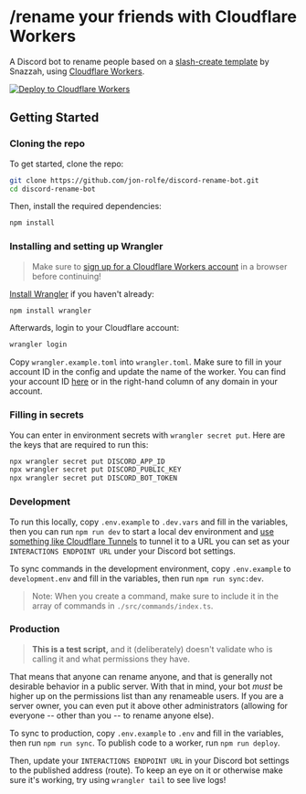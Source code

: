 # /rename your friends with Cloudflare Workers

A Discord bot to rename people based on a [slash-create template](https://github.com/Snazzah/slash-create-worker) by Snazzah, using [Cloudflare Workers](https://workers.cloudflare.com).

[![Deploy to Cloudflare Workers](https://deploy.workers.cloudflare.com/button)](https://deploy.workers.cloudflare.com/?url=https://github.com/jon-rolfe/discord-rename-bot)

## Getting Started

### Cloning the repo

To get started, clone the repo:

```sh
git clone https://github.com/jon-rolfe/discord-rename-bot.git
cd discord-rename-bot
```

Then, install the required dependencies:

```sh
npm install
```

### Installing and setting up Wrangler

> Make sure to [sign up for a Cloudflare Workers account](https://dash.cloudflare.com/sign-up/workers) in a browser before continuing!

[Install Wrangler](https://developers.cloudflare.com/workers/cli-wrangler/install-update) if you haven't already:

```sh
npm install wrangler
```

Afterwards, login to your Cloudflare account:

```sh
wrangler login
```

Copy `wrangler.example.toml` into `wrangler.toml`. Make sure to fill in your account ID in the config and update the name of the worker. You can find your account ID [here](https://dash.cloudflare.com/?to=/:account/workers) or in the right-hand column of any domain in your account.

### Filling in secrets

You can enter in environment secrets with `wrangler secret put`. Here are the keys that are required to run this:

```sh
npx wrangler secret put DISCORD_APP_ID
npx wrangler secret put DISCORD_PUBLIC_KEY
npx wrangler secret put DISCORD_BOT_TOKEN
```

### Development

To run this locally, copy `.env.example` to `.dev.vars` and fill in the variables, then you can run `npm run dev` to start a local dev environment and [use something like Cloudflare Tunnels](https://developers.cloudflare.com/pages/how-to/preview-with-cloudflare-tunnel/) to tunnel it to a URL you can set as your `INTERACTIONS ENDPOINT URL` under your Discord bot settings.

To sync commands in the development environment, copy `.env.example` to `development.env` and fill in the variables, then run `npm run sync:dev`.

> Note: When you create a command, make sure to include it in the array of commands in `./src/commands/index.ts`.

### Production

> **This is a test script,** and it (deliberately) doesn't validate who is calling it and what permissions they have.

That means that anyone can rename anyone, and that is generally not desirable behavior in a public server. With that in mind, your bot _must_ be higher up on the permissions list than any renameable users. If you are a server owner, you can even put it above other administrators (allowing for everyone -- other than you -- to rename anyone else).

To sync to production, copy `.env.example` to `.env` and fill in the variables, then run `npm run sync`. To publish code to a worker, run `npm run deploy`.

Then, update your `INTERACTIONS ENDPOINT URL` in your Discord bot settings to the published address (route). To keep an eye on it or otherwise make sure it's working, try using `wrangler tail` to see live logs!
